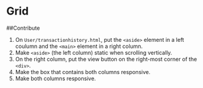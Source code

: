 # Grid

##Contribute
1. On ```User/transactionhistory.html```, put the ```<aside>``` element in a left coulumn and the ```<main>``` element in a right column.
2. Make ```<aside>``` (the left column) static when scrolling vertically.
3. On the right column, put the view button on the right-most corner of the ```<div>```.
3. Make the box that contains both columns responsive.
4. Make both columns responsive.